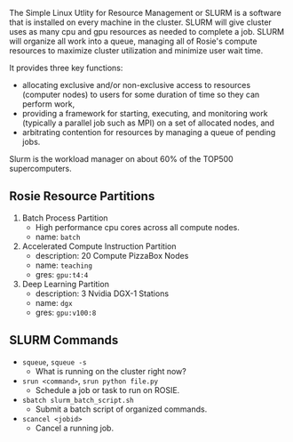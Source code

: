 The Simple Linux Utlity for Resource Management or SLURM is a software that is installed on every machine in the cluster. SLURM will give cluster uses as many cpu and gpu resources as needed to complete a job. SLURM will organize all work into a queue, managing all of Rosie's compute resources to maximize cluster utilization and minimize user wait time.

It provides three key functions:

  * allocating exclusive and/or non-exclusive access to resources (computer nodes) to users for some duration of time so they can perform work,
  * providing a framework for starting, executing, and monitoring work (typically a parallel job such as MPI) on a set of allocated nodes, and
  * arbitrating contention for resources by managing a queue of pending jobs.

Slurm is the workload manager on about 60% of the TOP500 supercomputers.

## Rosie Resource Partitions

1. Batch Process Partition
   * High performance cpu cores across all compute nodes. 
   * name: `batch`
2. Accelerated Compute Instruction Partition
   * description: 20 Compute PizzaBox Nodes
   * name: `teaching`
   * gres: `gpu:t4:4`
3. Deep Learning Partition
   * description: 3 Nvidia DGX-1 Stations
   * name: `dgx`
   * gres: `gpu:v100:8`

## SLURM Commands

* `squeue`, `squeue -s`
  * What is running on the cluster right now?
* `srun <command>`, `srun python file.py`
  * Schedule a job or task to run on ROSIE.
* `sbatch slurm_batch_script.sh`
  * Submit a batch script of organized commands.
* `scancel <jobid>`
  * Cancel a running job.